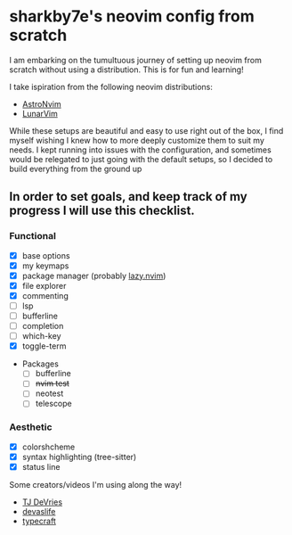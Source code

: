 # sharkby7e's neovim config from scratch 
I am embarking on the tumultuous journey of setting up neovim from scratch without using a distribution. This is for fun and learning!

I take ispiration from the following neovim distributions:
 - [AstroNvim](https://astronvim.com/)
 - [LunarVim](https://www.lunarvim.org/)

 While these setups are beautiful and easy to use right out of the box, I find myself wishing I knew how to 
 more deeply customize them to suit my needs. I kept running into issues with the configuration, 
 and sometimes would be relegated to just going with the default setups, so I decided to build
 everything from the ground up

## In order to set goals, and keep track of my progress I will use this checklist.
### Functional
 - [x] base options
 - [x] my keymaps
 - [x] package manager (probably [lazy.nvim](https://github.com/folke/lazy.nvim))
 - [x] file explorer
 - [x] commenting
 - [ ] lsp
 - [ ] bufferline
 - [ ] completion
 - [ ] which-key
 - [x] toggle-term
 - Packages
   - [ ] bufferline
   - [ ] ~~nvim test~~
   - [ ] neotest
   - [ ] telescope

###  Aesthetic
 - [x] colorshcheme 
 - [x] syntax highlighting (tree-sitter)
 - [x] status line

Some creators/videos I'm using along the way!
 - [TJ DeVries](https://www.youtube.com/watch?v=stqUbv-5u2s&t=650s)
 - [devaslife](https://www.youtube.com/watch?v=ajmK0ZNcM4Q&t=715s)
 - [typecraft](https://www.youtube.com/watch?v=J9yqSdvAKXY&t=110s)
